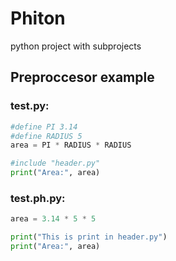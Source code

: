# Phiton

python project with subprojects

## Preproccesor example
### test.py:
```python
#define PI 3.14
#define RADIUS 5
area = PI * RADIUS * RADIUS

#include "header.py"
print("Area:", area)
```
### test.ph.py:
```python
area = 3.14 * 5 * 5

print("This is print in header.py")
print("Area:", area)
```